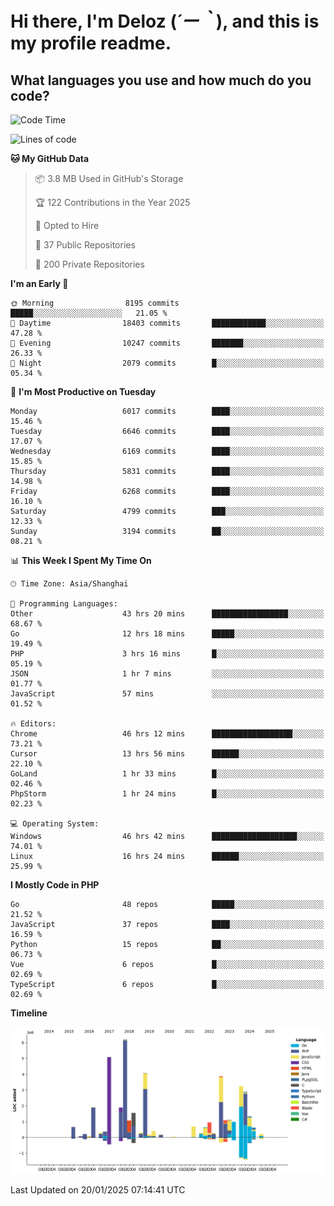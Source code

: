 # **Hi there, I'm Deloz (*´ー｀*), and this is my profile readme.**

## **What languages you use and how much do you code?**

<!--START_SECTION:waka-->
![Code Time](http://img.shields.io/badge/Code%20Time-5%2C548%20hrs%2054%20mins-blue)

![Lines of code](https://img.shields.io/badge/From%20Hello%20World%20I%27ve%20Written-42.5%20million%20lines%20of%20code-blue)

**🐱 My GitHub Data** 

> 📦 3.8 MB Used in GitHub's Storage 
 > 
> 🏆 122 Contributions in the Year 2025
 > 
> 💼 Opted to Hire
 > 
> 📜 37 Public Repositories 
 > 
> 🔑 200 Private Repositories 
 > 
**I'm an Early 🐤** 

```text
🌞 Morning                8195 commits        █████░░░░░░░░░░░░░░░░░░░░   21.05 % 
🌆 Daytime                18403 commits       ████████████░░░░░░░░░░░░░   47.28 % 
🌃 Evening                10247 commits       ███████░░░░░░░░░░░░░░░░░░   26.33 % 
🌙 Night                  2079 commits        █░░░░░░░░░░░░░░░░░░░░░░░░   05.34 % 
```
📅 **I'm Most Productive on Tuesday** 

```text
Monday                   6017 commits        ████░░░░░░░░░░░░░░░░░░░░░   15.46 % 
Tuesday                  6646 commits        ████░░░░░░░░░░░░░░░░░░░░░   17.07 % 
Wednesday                6169 commits        ████░░░░░░░░░░░░░░░░░░░░░   15.85 % 
Thursday                 5831 commits        ████░░░░░░░░░░░░░░░░░░░░░   14.98 % 
Friday                   6268 commits        ████░░░░░░░░░░░░░░░░░░░░░   16.10 % 
Saturday                 4799 commits        ███░░░░░░░░░░░░░░░░░░░░░░   12.33 % 
Sunday                   3194 commits        ██░░░░░░░░░░░░░░░░░░░░░░░   08.21 % 
```


📊 **This Week I Spent My Time On** 

```text
🕑︎ Time Zone: Asia/Shanghai

💬 Programming Languages: 
Other                    43 hrs 20 mins      █████████████████░░░░░░░░   68.67 % 
Go                       12 hrs 18 mins      █████░░░░░░░░░░░░░░░░░░░░   19.49 % 
PHP                      3 hrs 16 mins       █░░░░░░░░░░░░░░░░░░░░░░░░   05.19 % 
JSON                     1 hr 7 mins         ░░░░░░░░░░░░░░░░░░░░░░░░░   01.77 % 
JavaScript               57 mins             ░░░░░░░░░░░░░░░░░░░░░░░░░   01.52 % 

🔥 Editors: 
Chrome                   46 hrs 12 mins      ██████████████████░░░░░░░   73.21 % 
Cursor                   13 hrs 56 mins      ██████░░░░░░░░░░░░░░░░░░░   22.10 % 
GoLand                   1 hr 33 mins        █░░░░░░░░░░░░░░░░░░░░░░░░   02.46 % 
PhpStorm                 1 hr 24 mins        █░░░░░░░░░░░░░░░░░░░░░░░░   02.23 % 

💻 Operating System: 
Windows                  46 hrs 42 mins      ███████████████████░░░░░░   74.01 % 
Linux                    16 hrs 24 mins      ██████░░░░░░░░░░░░░░░░░░░   25.99 % 
```

**I Mostly Code in PHP** 

```text
Go                       48 repos            █████░░░░░░░░░░░░░░░░░░░░   21.52 % 
JavaScript               37 repos            ████░░░░░░░░░░░░░░░░░░░░░   16.59 % 
Python                   15 repos            ██░░░░░░░░░░░░░░░░░░░░░░░   06.73 % 
Vue                      6 repos             █░░░░░░░░░░░░░░░░░░░░░░░░   02.69 % 
TypeScript               6 repos             █░░░░░░░░░░░░░░░░░░░░░░░░   02.69 % 
```



**Timeline**

![Lines of Code chart](https://raw.githubusercontent.com/deloz/deloz/main/assets/bar_graph.png)


 Last Updated on 20/01/2025 07:14:41 UTC
<!--END_SECTION:waka-->
